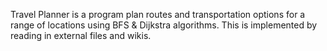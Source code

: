 Travel Planner is a program plan routes and transportation options for a range of locations using BFS  & Dijkstra algorithms.
This is implemented by reading in external files and wikis.
